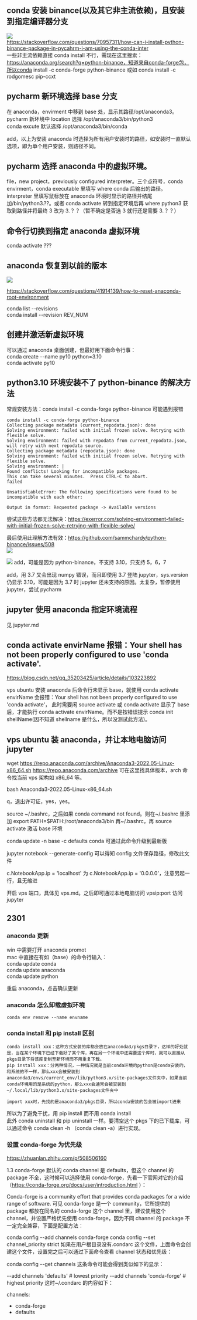 ## conda 安装 binance(以及其它非主流依赖)，且安装到指定编译器分支

![](./img/2022-07-22-19-38-57.png)  
https://stackoverflow.com/questions/70957311/how-can-i-install-python-binance-package-in-pycahrm-i-am-using-the-conda-inter  
一些非主流依赖直接 conda install 不行，需现在这里搜索：https://anaconda.org/search?q=python-binance，知道来自conda-forge包，所以conda install -c conda-forge python-binance 或如 conda install -c rodgomesc pip-ccxt

## pycharm 新环境选择 base 分支

在 anaconda，envirment 中移到 base 处，显示其路径/opt/anaconda3。  
pycharm 新环境中 location 选择 /opt/anaconda3/bin/python3  
conda excute 默认选择 /opt/anaconda3/bin/conda

add，以上为安装 anaconda 时选择为所有用户安装时的路径，如安装时一直默认选项，即为单个用户安装，则路径不同。

## pycharm 选择 anaconda 中的虚拟环境。

file，new project，previously configured interpreter。三个点符号，conda envirment，conda executable 里填写 where conda 后输出的路径。interpreter 里填写鼠标放在 anaconda 环境时显示的路径并结尾加/bin/python3.??。或者 conda activate 转到指定环境后再 where python3 获取到路径并将最终 3 改为 3.？？（暂不确定是否选 3 就行还是需要 3.？？）

## 命令行切换到指定 anaconda 虚拟环境

conda activate ???

## anaconda 恢复到以前的版本

![](./img/2022-07-24-14-07-05.png)

https://stackoverflow.com/questions/41914139/how-to-reset-anaconda-root-environment

conda list --revisions  
conda install --revision REV_NUM

## 创建并激活新虚拟环境

可以通过 anaconda 桌面创建，但最好用下面命令行事：  
conda create --name py10 python=3.10  
conda activate py10

## python3.10 环境安装不了 python-binance 的解决方法

常规安装方法：conda install -c conda-forge python-binance 可能遇到报错

```
conda install -c conda-forge python-binance
Collecting package metadata (current_repodata.json): done
Solving environment: failed with initial frozen solve. Retrying with flexible solve.
Solving environment: failed with repodata from current_repodata.json, will retry with next repodata source.
Collecting package metadata (repodata.json): done
Solving environment: failed with initial frozen solve. Retrying with flexible solve.
Solving environment: |
Found conflicts! Looking for incompatible packages.
This can take several minutes.  Press CTRL-C to abort.
failed

UnsatisfiableError: The following specifications were found to be incompatible with each other:

Output in format: Requested package -> Available versions

```

尝试这些方法都无法解决：https://exerror.com/solving-environment-failed-with-initial-frozen-solve-retrying-with-flexible-solve/

最后使用此理解方法有效：https://github.com/sammchardy/python-binance/issues/508  
![](./img/2022-07-24-17-34-37.png)

![](./img/2022-07-24-17-41-02.png)
add，可能是因为 python-binance，不支持 3.10，只支持 5，6，7

add，用 3.7 又会出现 numpy 错误，而且即使用 3.7 登陆 jupyter，sys.version 仍显示 3.10，可能是因为 3.7 时 jupyter 还未支持的原因。太复杂，暂停使用 jupyter，尝试 pycharm

## jupyter 使用 anaconda 指定环境流程

见 jupyter.md

## conda activate envirName 报错：Your shell has not been properly configured to use 'conda activate'.

https://blog.csdn.net/qq_35203425/article/details/103223892

vps ubuntu 安装 anaconda 后命令行未显示 base，就使用 conda activate envirName 会报错：Your shell has not been properly configured to use 'conda activate'，
此时需要闲 source activate 或 conda activate 显示了 base 后，才能执行 conda activate envirName。而不是按错误提示 conda init shellName(因不知道 shellname 是什么，所以没测试此方法)。

## vps ubuntu 装 anaconda，并让本地电脑访问 jupyter

wget https://repo.anaconda.com/archive/Anaconda3-2022.05-Linux-x86_64.sh
https://repo.anaconda.com/archive 可在这里找具体版本，arch 命令找当前 vps 架构如 x86_64 等。

bash Anaconda3-2022.05-Linux-x86_64.sh

q，退出许可证，yes，yes。

source ~/.bashrc，之后如果 conda command not found。则在~/.bashrc 里添加 export PATH=$PATH:/root/anaconda3/bin 再~/.bashrc，再 source activate 激活 base 环境

conda update -n base -c defaults conda
可通过此命令升级到最新版

jupyter notebook --generate-config 可以得知 config 文件保存路径，修改此文件

c.NotebookApp.ip = 'localhost' 为 c.NotebookApp.ip = '0.0.0.0'，注意另起一行，且无缩进

开启 vps 端口，具体见 vps.md。之后即可通过本地电脑访问 vpsip:port 访问 jupyter

## 2301

### anaconda 更新

win 中需要打开 anaconda promot  
mac 中直接在有如（base）的命令行输入：  
conda update conda  
conda update anaconda  
conda update python

重启 anaconda，点击确认更新

### anaconda 怎么卸载虚拟环境

```
conda env remove --name envname
```

### conda install 和 pip install 区别

```
conda install xxx：这种方式安装的库都会放在anaconda3/pkgs目录下，这样的好处就是，当在某个环境下已经下载好了某个库，再在另一个环境中还需要这个库时，就可以直接从pkgs目录下将该库复制至新环境而不用重复下载。
pip install xxx：分两种情况，一种情况就是当前conda环境的python是conda安装的，和系统的不一样，那么xxx会被安装到anaconda3/envs/current_env/lib/python3.x/site-packages文件夹中，如果当前conda环境用的是系统的python，那么xxx会通常会被安装到~/.local/lib/python3.x/site-packages文件夹中

import xxx时，先找的是anaconda3/pkgs目录，所以conda安装的包会被import进来
```

所以为了避免干扰，用 pip install 而不用 conda install  
此外 conda uninstall 和 pip uninstall 一样。要清空这个 pkgs 下的已下载库，可以通过命令 conda clean -h （conda clean -a）进行实现。

### 设置 conda-forge 为优先级

https://zhuanlan.zhihu.com/p/508506160

1.3 conda-forge
默认的 conda channel 是 defaults，但这个 channel 的 package 不全，这时候可以选择使用 conda-forge，先看一下官网对它的介绍（https://conda-forge.org/docs/user/introduction.html ）：

Conda-forge is a community effort that provides conda packages for a wide range of software.
可见 conda-forge 是一个 community，它所提供的 package 都放在同名的 conda-forge 这个 channel 里，建议使用这个 channel，并设置严格优先使用 conda-forge，因为不同 channel 的 package 不一定完全兼容，下面是配置方法：

conda config --add channels conda-forge
conda config --set channel_priority strict
如果在用户根目录没有.condarc 这个文件，上面命令会创建这个文件，设置完之后可以通过下面命令查看 channel 状态和优先级：

conda config --get channels
这条命令可能会得到类似如下的显示：

--add channels 'defaults' # lowest priority
--add channels 'conda-forge' # highest priority
这时~/.condarc 的内容如下：

channels:

- conda-forge
- defaults
